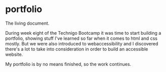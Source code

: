 # portfolio

The living document.

During week eight of the Technigo Bootcamp it was time to start building a portfolio, showing stuff I've learned so far when it comes to html and css mostly. But we were also introduced to webaccessibility and I discovered there's a lot to take into consideration in order to build an accessible website. 

My portfolio is by no means finished, so the work continues.
